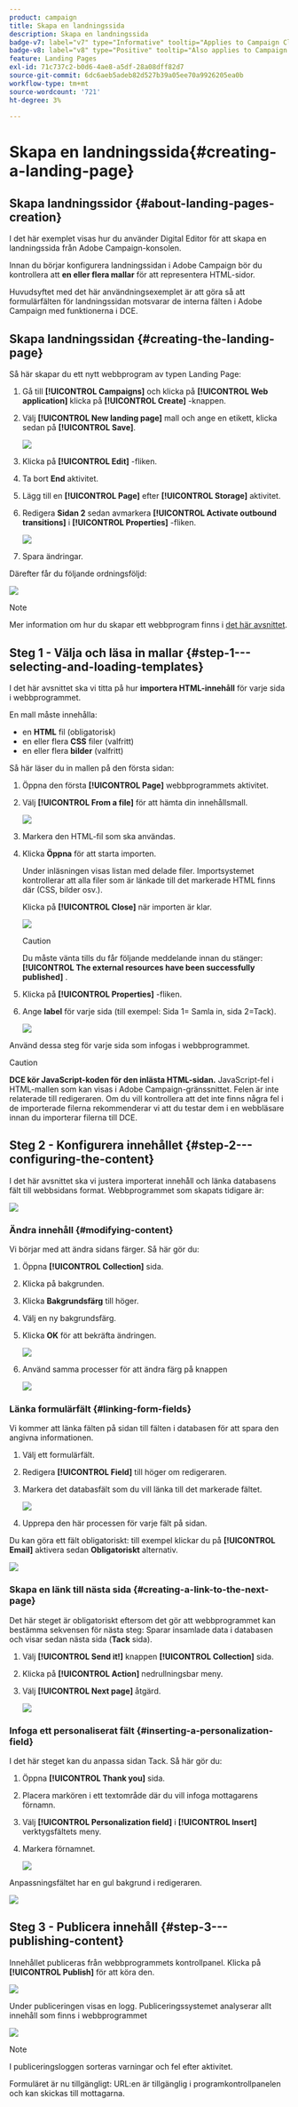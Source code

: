 ```yaml
---
product: campaign
title: Skapa en landningssida
description: Skapa en landningssida
badge-v7: label="v7" type="Informative" tooltip="Applies to Campaign Classic v7"
badge-v8: label="v8" type="Positive" tooltip="Also applies to Campaign v8"
feature: Landing Pages
exl-id: 71c737c2-b0d6-4ae8-a5df-28a08dff82d7
source-git-commit: 6dc6aeb5adeb82d527b39a05ee70a9926205ea0b
workflow-type: tm+mt
source-wordcount: '721'
ht-degree: 3%

---
```


# Skapa en landningssida{#creating-a-landing-page}



## Skapa landningssidor {#about-landing-pages-creation}

I det här exemplet visas hur du använder Digital Editor för att skapa en landningssida från Adobe Campaign-konsolen.

Innan du börjar konfigurera landningssidan i Adobe Campaign bör du kontrollera att **en eller flera mallar** för att representera HTML-sidor.

Huvudsyftet med det här användningsexemplet är att göra så att formulärfälten för landningssidan motsvarar de interna fälten i Adobe Campaign med funktionerna i DCE.

## Skapa landningssidan {#creating-the-landing-page}

Så här skapar du ett nytt webbprogram av typen Landing Page:

1. Gå till **[!UICONTROL Campaigns]** och klicka på **[!UICONTROL Web application]** klicka på **[!UICONTROL Create]** -knappen.
1. Välj **[!UICONTROL New landing page]** mall och ange en etikett, klicka sedan på **[!UICONTROL Save]**.

   ![](assets/dce_uc1_newlandingpage.png)

1. Klicka på **[!UICONTROL Edit]** -fliken.
1. Ta bort **End** aktivitet.
1. Lägg till en **[!UICONTROL Page]** efter **[!UICONTROL Storage]** aktivitet.
1. Redigera **Sidan 2** sedan avmarkera **[!UICONTROL Activate outbound transitions]** i **[!UICONTROL Properties]** -fliken.

   ![](assets/dce_uc1_transition.png)

1. Spara ändringar.

Därefter får du följande ordningsföljd:

![](assets/dce_uc1_edition_activity.png)

>[!NOTE]
>
>Mer information om hur du skapar ett webbprogram finns i [det här avsnittet](creating-a-new-web-application.md).

## Steg 1 - Välja och läsa in mallar {#step-1---selecting-and-loading-templates}

I det här avsnittet ska vi titta på hur **importera HTML-innehåll** för varje sida i webbprogrammet.

En mall måste innehålla:

* en **HTML** fil (obligatorisk)
* en eller flera **CSS** filer (valfritt)
* en eller flera **bilder** (valfritt)

Så här läser du in mallen på den första sidan:

1. Öppna den första **[!UICONTROL Page]** webbprogrammets aktivitet.
1. Välj **[!UICONTROL From a file]** för att hämta din innehållsmall.

   ![](assets/dce_uc1_selectmodel.png)

1. Markera den HTML-fil som ska användas.
1. Klicka **Öppna** för att starta importen.

   Under inläsningen visas listan med delade filer. Importsystemet kontrollerar att alla filer som är länkade till det markerade HTML finns där (CSS, bilder osv.).

   Klicka på **[!UICONTROL Close]** när importen är klar.

   ![](assets/dce_uc1_import.png)

   >[!CAUTION]
   >
   >Du måste vänta tills du får följande meddelande innan du stänger: **[!UICONTROL The external resources have been successfully published]** .

1. Klicka på **[!UICONTROL Properties]** -fliken.
1. Ange **label** för varje sida (till exempel: Sida 1= Samla in, sida 2=Tack).

   ![](assets/dce_uc1_pagelabel.png)

Använd dessa steg för varje sida som infogas i webbprogrammet.

>[!CAUTION]
>
>**DCE kör JavaScript-koden för den inlästa HTML-sidan.** JavaScript-fel i HTML-mallen som kan visas i Adobe Campaign-gränssnittet. Felen är inte relaterade till redigeraren. Om du vill kontrollera att det inte finns några fel i de importerade filerna rekommenderar vi att du testar dem i en webbläsare innan du importerar filerna till DCE.

## Steg 2 - Konfigurera innehållet {#step-2---configuring-the-content}

I det här avsnittet ska vi justera importerat innehåll och länka databasens fält till webbsidans format. Webbprogrammet som skapats tidigare är:

![](assets/dce_uc1_lp_enchainement.png)

### Ändra innehåll {#modifying-content}

Vi börjar med att ändra sidans färger. Så här gör du:

1. Öppna **[!UICONTROL Collection]** sida.
1. Klicka på bakgrunden.
1. Klicka **Bakgrundsfärg** till höger.
1. Välj en ny bakgrundsfärg.
1. Klicka **OK** för att bekräfta ändringen.

   ![](assets/dce_uc1_changecolor.png)

1. Använd samma processer för att ändra färg på knappen

   ![](assets/dce_uc1_finalcolor.png)

### Länka formulärfält {#linking-form-fields}

Vi kommer att länka fälten på sidan till fälten i databasen för att spara den angivna informationen.

1. Välj ett formulärfält.
1. Redigera **[!UICONTROL Field]** till höger om redigeraren.
1. Markera det databasfält som du vill länka till det markerade fältet.

   ![](assets/dce_uc1_mapping.png)

1. Upprepa den här processen för varje fält på sidan.

Du kan göra ett fält obligatoriskt: till exempel klickar du på **[!UICONTROL Email]** aktivera sedan **Obligatoriskt** alternativ.

![](assets/dce_uc1_fieldmandatory.png)

### Skapa en länk till nästa sida {#creating-a-link-to-the-next-page}

Det här steget är obligatoriskt eftersom det gör att webbprogrammet kan bestämma sekvensen för nästa steg: Sparar insamlade data i databasen och visar sedan nästa sida (**Tack** sida).

1. Välj **[!UICONTROL Send it!]** knappen **[!UICONTROL Collection]** sida.
1. Klicka på **[!UICONTROL Action]** nedrullningsbar meny.
1. Välj **[!UICONTROL Next page]** åtgärd.

   ![](assets/dce_uc1_actionbouton.png)

### Infoga ett personaliserat fält {#inserting-a-personalization-field}

I det här steget kan du anpassa sidan Tack. Så här gör du:

1. Öppna **[!UICONTROL Thank you]** sida.
1. Placera markören i ett textområde där du vill infoga mottagarens förnamn.
1. Välj **[!UICONTROL Personalization field]** i **[!UICONTROL Insert]** verktygsfältets meny.
1. Markera förnamnet.

   ![](assets/dce_uc1_persochamp.png)

Anpassningsfältet har en gul bakgrund i redigeraren.

![](assets/dce_uc1_edit_champperso.png)

## Steg 3 - Publicera innehåll {#step-3---publishing-content}

Innehållet publiceras från webbprogrammets kontrollpanel. Klicka på **[!UICONTROL Publish]** för att köra den.

![](assets/dce_uc1_pub_dashboard.png)

Under publiceringen visas en logg. Publiceringssystemet analyserar allt innehåll som finns i webbprogrammet

![](assets/dce_uc1_pub_dashboard_journal.png)

>[!NOTE]
>
>I publiceringsloggen sorteras varningar och fel efter aktivitet.

Formuläret är nu tillgängligt: URL:en är tillgänglig i programkontrollpanelen och kan skickas till mottagarna.
